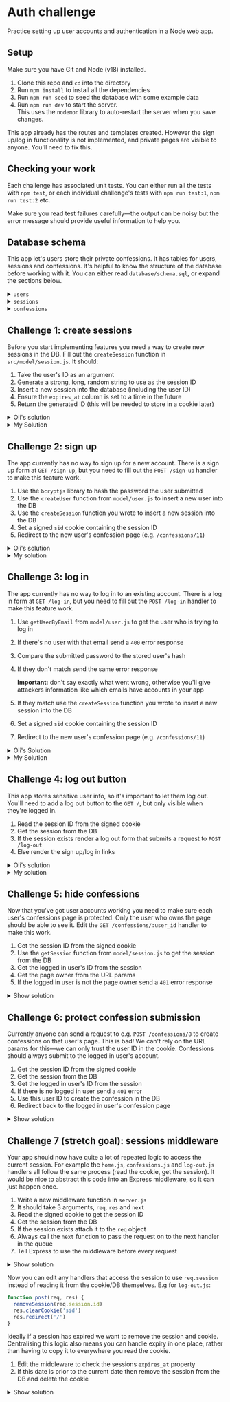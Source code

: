 # Auth challenge

Practice setting up user accounts and authentication in a Node web app.

## Setup

Make sure you have Git and Node (v18) installed.

1. Clone this repo and `cd` into the directory
1. Run `npm install` to install all the dependencies
1. Run `npm run seed` to seed the database with some example data
1. Run `npm run dev` to start the server.  
   This uses the `nodemon` library to auto-restart the server when you save changes.

This app already has the routes and templates created. However the sign up/log in functionality is not implemented, and private pages are visible to anyone. You'll need to fix this.

## Checking your work

Each challenge has associated unit tests. You can either run all the tests with `npm test`, or each individual challenge's tests with `npm run test:1`, `npm run test:2` etc.

Make sure you read test failures carefully—the output can be noisy but the error message should provide useful information to help you.

## Database schema

This app let's users store their private confessions. It has tables for users, sessions and confessions. It's helpful to know the structure of the database before working with it. You can either read `database/schema.sql`, or expand the sections below.

<details>
<summary><code>users</code></summary>

| column     | type     | constraints               |
| ---------- | -------- | ------------------------- |
| id         | integer  | primary key autoincrement |
| email      | text     | unique                    |
| hash       | text     |                           |
| created_at | datetime | DEFAULT CURRENT_TIMESTAMP |

</details>

<details>
<summary><code>sessions</code></summary>

| column     | type     | constraints               |
| ---------- | -------- | ------------------------- |
| id         | integer  | primary key autoincrement |
| user_id    | integer  | references users(id)      |
| expires_at | datetime | not null                  |
| created_at | datetime | DEFAULT CURRENT_TIMESTAMP |

</details>

<details>
<summary><code>confessions</code></summary>

| column     | type     | constraints               |
| ---------- | -------- | ------------------------- |
| id         | integer  | primary key autoincrement |
| content    | text     |                           |
| user_id    | integer  | references users(id)      |
| created_at | datetime | DEFAULT CURRENT_TIMESTAMP |

</details>

## Challenge 1: create sessions

Before you start implementing features you need a way to create new sessions in the DB. Fill out the `createSession` function in `src/model/session.js`. It should:

1. Take the user's ID as an argument
1. Generate a strong, long, random string to use as the session ID
1. Insert a new session into the database (including the user ID)
1. Ensure the `expires_at` column is set to a time in the future
1. Return the generated ID (this will be needed to store in a cookie later)

<details>
<summary>Oli's solution</summary>

```js
const insert_session = db.prepare(/*sql*/ `
  INSERT INTO sessions (id, user_id, expires_at)
  VALUES ($id, $user_id, DATE('now', '+7 days'))
`)

function createSession(user_id) {
  const id = crypto.randomBytes(18).toString('base64')
  insert_session.run({ id, user_id })
  return id
}
```

</details>
<details>
<summary>My Solution</summary>

```js
const insert_session = db.prepare(/*sql*/ `
  INSERT INTO sessions
  VALUES ($sid, $user_id, DATE('now', '+7 days'), DATE('now'))
`)

function createSession(user_id) {
  const sid = crypto.randomBytes(18).toString('base64')
  insert_session.run({ sid, user_id })
  return sid
}
```

</details>

## Challenge 2: sign up

The app currently has no way to sign up for a new account. There is a sign up form at `GET /sign-up`, but you need to fill out the `POST /sign-up` handler to make this feature work.

1. Use the `bcryptjs` library to hash the password the user submitted
1. Use the `createUser` function from `model/user.js` to insert a new user into the DB
1. Use the `createSession` function you wrote to insert a new session into the DB
1. Set a signed `sid` cookie containing the session ID
1. Redirect to the new user's confession page (e.g. `/confessions/11`)

<details>
<summary>Oli's solution</summary>

```js
function post(req, res) {
  const { email, password } = req.body
  if (!email || !password) {
    res.status(400).send('Bad input')
  } else {
    bcrypt.hash(password, 12).then((hash) => {
      const user = createUser(email, hash)
      const session_id = createSession(user.id)
      res.cookie('sid', session_id, {
        signed: true,
        maxAge: 1000 * 60 * 60 * 24 * 7, // 1 week
        sameSite: 'lax',
        httpOnly: true,
      })
      res.redirect(`/confessions/${user.id}`)
    })
  }
}
```

</details>
<details>
<summary>My solution</summary>

```js
function post(req, res) {
  const { email, password } = req.body
  if (!email || !password) return res.status(400).send('Bad input')

  //  * [1] Hash the password
  bcryptjs.hash(password, 12).then((hashedPassword) => {
    //  * [2] Create the user in the DB
    const userId = createUser(email, hashedPassword).id

    //  * [3] Create the session with the new user's ID
    const sid = createSession(userId)

    //  * [4] Set a cookie with the session ID
    res.cookie('sid', sid, {
      signed: true,
      httpOnly: true,
      maxAge: 6000,
      sameSite: 'lax',
    })

    //  * [5] Redirect to the user's confession page (e.g. /confessions/3)
    res.redirect(`/confessions/${userId}`)
  })
}
```

</details>

## Challenge 3: log in

The app currently has no way to log in to an existing account. There is a log in form at `GET /log-in`, but you need to fill out the `POST /log-in` handler to make this feature work.

1. Use `getUserByEmail` from `model/user.js` to get the user who is trying to log in
1. If there's no user with that email send a `400` error response
1. Compare the submitted password to the stored user's hash
1. If they don't match send the same error response

   **Important:** don't say exactly what went wrong, otherwise you'll give attackers information like which emails have accounts in your app

1. If they match use the `createSession` function you wrote to insert a new session into the DB
1. Set a signed `sid` cookie containing the session ID
1. Redirect to the new user's confession page (e.g. `/confessions/11`)

<details>
<summary>Oli's Solution</summary>

```js
function post(req, res) {
  const { email, password } = req.body
  const user = getUserByEmail(email)
  if (!email || !password || !user) {
    return res.status(400).send('<h1>Login failed</h1>')
  }
  bcrypt.compare(password, user.hash).then((match) => {
    if (!match) {
      // Same error as above so attacker doesn't know if email exists or password is wrong
      return res.status(400).send('<h1>Login failed</h1>')
    } else {
      const session_id = createSession(user.id)
      res.cookie('sid', session_id, {
        signed: true,
        maxAge: 1000 * 60 * 60 * 24 * 7, // 1 week
        sameSite: 'lax',
        httpOnly: true,
      })
      res.redirect(`/confessions/${user.id}`)
    }
  })
}
```

</details>
<details>
<summary>My Solution</summary>

```js
function post(req, res) {
  const { email, password } = req.body
  const user = getUserByEmail(email)
  const error = () => res.status(400).send('<h1>Login faile</h1>')

  if (!email || !password || !user) return error()

  bcryptjs.compare(password, user.hash).then((result) => {
    if (!result) return error()

    const sid = createSession(user.id)
    const weekInSeconds = 604800
    res.cookie('sid', sid, {
      signed: true,
      httpOnly: true,
      maxAge: weekInSeconds,
      sameSite: 'lax',
    })

    res.redirect(`/confessions/${user.id}`)
  })
}
```

</details>

## Challenge 4: log out button

This app stores sensitive user info, so it's important to let them log out. You'll need to add a log out button to the `GET /`, but only visible when they're logged in.

1. Read the session ID from the signed cookie
1. Get the session from the DB
1. If the session exists render a log out form that submits a request to `POST /log-out`
1. Else render the sign up/log in links

<details>
<summary>Oli's solution</summary>

```js
// routes/home.js

function get(req, res) {
  const sid = req.signedCookies.sid
  const session = getSession(sid)
  const title = 'Confess your secrets!'
  const content = /*html*/ `
    <div class="Cover">
      <h1>${title}</h1>
      ${
        session
          ? /*html*/ `<form method="POST" action="/log-out"><button class="Button">Log out</button></form>`
          : /*html*/ `<nav><a href="/sign-up">Sign up</a> or <a href="/log-in">log in</a></nav>`
      }
    </div>
  `
  const body = Layout({ title, content })
  res.send(body)
}

// routes/log-out.js
function post(req, res) {
  const sid = req.signedCookies.sid
  removeSession(sid)
  res.clearCookie('sid')
  res.redirect('/')
}
```

</details>

<details>
<summary>My solution</summary>

```js
// routes/home.js

function get(req, res) {
  const title = 'Confess your secrets!'
  const sid = req.signedCookies.sid

  if (getSession(sid)) return handleLogout(res, title)

  const content = /*html*/ `
    <div class="Cover">
      <h1>${title}</h1>
      <nav><a href="/sign-up">Sign up</a> or <a href="/log-in">log in</a></nav>
    </div>
  `
  const body = Layout({ title, content })
  res.send(body)
}

function handleLogout(res, title) {
  res.send(
    Layout({
      title,
      content: /*html*/ `
        <form action='/log-out' method='POST'>
        <button>Log Out</button>
        </form>
        `,
    })
  )
}

// routes/log-out.js
function post(req, res) {
  const sid = req.signedCookies.sid
  removeSession(sid)
  res.clearCookie('sid')
  res.redirect('/')
}
```

</details>

## Challenge 5: hide confessions

Now that you've got user accounts working you need to make sure each user's confessions page is protected. Only the user who owns the page should be able to see it. Edit the `GET /confessions/:user_id` handler to make this work.

1. Get the session ID from the signed cookie
1. Use the `getSession` function from `model/session.js` to get the session from the DB
1. Get the logged in user's ID from the session
1. Get the page owner from the URL params
1. If the logged in user is not the page owner send a `401` error response

<details>
<summary>Show solution</summary>

```js
function get(req, res) {
  const sid = req.signedCookies.sid
  const session = getSession(sid)
  const current_user = session && session.user_id
  const page_owner = Number(req.params.user_id)
  if (current_user !== page_owner) {
    return res.status(401).send("<h1>You aren't allowed to see that</h1>")
  }
  // ...
}
```

</details>

## Challenge 6: protect confession submission

Currently anyone can send a request to e.g. `POST /confessions/8` to create confessions on that user's page. This is bad! We can't rely on the URL params for this—we can only trust the user ID in the cookie. Confessions should always submit to the logged in user's account.

1. Get the session ID from the signed cookie
1. Get the session from the DB
1. Get the logged in user's ID from the session
1. If there is no logged in user send a `401` error
1. Use this user ID to create the confession in the DB
1. Redirect back to the logged in user's confession page

<details>
<summary>Show solution</summary>

```js
function post(req, res) {
  const sid = req.signedCookies.sid
  const session = getSession(sid)
  const current_user = session && session.user_id
  if (!req.body.content || !current_user) {
    return res.status(401).send('<h1>Confession failed</h1>')
  }
  createConfession(req.body.content, current_user)
  res.redirect(`/confessions/${current_user}`)
}
```

</details>

## Challenge 7 (stretch goal): sessions middleware

Your app should now have quite a lot of repeated logic to access the current session. For example the `home.js`, `confessions.js` and `log-out.js` handlers all follow the same process (read the cookie, get the session). It would be nice to abstract this code into an Express middleware, so it can just happen once.

1. Write a new middleware function in `server.js`
1. It should take 3 arguments, `req`, `res` and `next`
1. Read the signed cookie to get the session ID
1. Get the session from the DB
1. If the session exists attach it to the `req` object
1. Always call the `next` function to pass the request on to the next handler in the queue
1. Tell Express to use the middleware before every request

<details>
<summary>Show solution</summary>

```js
server.use(sessions)

function sessions(req, res, next) {
  const sid = req.signedCookies.sid
  const session = getSession(sid)
  if (session) {
    req.session = session
  }
  next()
}
```

</details>

Now you can edit any handlers that access the session to use `req.session` instead of reading it from the cookie/DB themselves. E.g for `log-out.js`:

```js
function post(req, res) {
  removeSession(req.session.id)
  res.clearCookie('sid')
  res.redirect('/')
}
```

Ideally if a session has expired we want to remove the session and cookie. Centralising this logic also means you can handle expiry in one place, rather than having to copy it to everywhere you read the cookie.

1. Edit the middleware to check the sessions `expires_at` property
1. If this date is prior to the current date then remove the session from the DB and delete the cookie

<details>
<summary>Show solution</summary>

```js
function sessions(req, res, next) {
  const sid = req.signedCookies.sid
  const session = getSession(sid)
  if (session) {
    const expiry = new Date(session.expires_at)
    const today = new Date()
    if (expiry < today) {
      removeSession(sid)
      res.clearCookie('sid')
    } else {
      req.session = session
    }
  }
  next()
}
```

</details>
